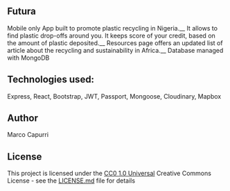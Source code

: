 ## Futura

Mobile only App built to promote plastic recycling in Nigeria.__
It allows to find plastic drop-offs around you.
It keeps score of your credit, based on the amount of plastic deposited.__
Resources page offers an updated list of article about the recycling and sustainability in Africa.__
Database managed with MongoDB

## Technologies used:
Express, React, Bootstrap, JWT, 	Passport, Mongoose, Cloudinary, Mapbox


## Author

Marco Capurri

## License

This project is licensed under the [CC0 1.0 Universal](LICENSE.md)
Creative Commons License - see the [LICENSE.md](LICENSE.md) file for
details

